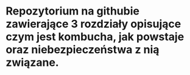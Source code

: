 # Repozytorium na githubie zawierające 3 rozdziały opisujące czym jest kombucha, jak powstaje oraz niebezpieczeństwa z nią związane.
